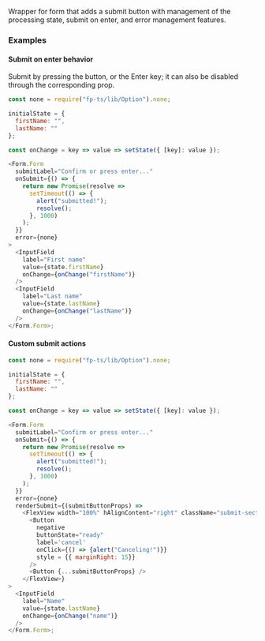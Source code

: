 Wrapper for form that adds a submit button with management of the processing state, submit on enter, and error management features.

### Examples

#### Submit on enter behavior

Submit by pressing the button, or the Enter key; it can also be disabled through the corresponding prop.

```js
const none = require("fp-ts/lib/Option").none;

initialState = {
  firstName: "",
  lastName: ""
};

const onChange = key => value => setState({ [key]: value });

<Form.Form
  submitLabel="Confirm or press enter..."
  onSubmit={() => {
    return new Promise(resolve =>
      setTimeout(() => {
        alert("submitted!");
        resolve();
      }, 1000)
    );
  }}
  error={none}
>
  <InputField
    label="First name"
    value={state.firstName}
    onChange={onChange("firstName")}
  />
  <InputField
    label="Last name"
    value={state.lastName}
    onChange={onChange("lastName")}
  />
</Form.Form>;
```

#### Custom submit actions

```js
const none = require("fp-ts/lib/Option").none;

initialState = {
  firstName: "",
  lastName: ""
};

const onChange = key => value => setState({ [key]: value });

<Form.Form
  submitLabel="Confirm or press enter..."
  onSubmit={() => {
    return new Promise(resolve =>
      setTimeout(() => {
        alert("submitted!");
        resolve();
      }, 1000)
    );
  }}
  error={none}
  renderSubmit={(submitButtonProps) =>
    <FlexView width="100%" hAlignContent="right" className="submit-section">
      <Button
        negative
        buttonState="ready"
        label='cancel'
        onClick={() => {alert("Canceling!")}}
        style = {{ marginRight: 15}}
      />
      <Button {...submitButtonProps} />
    </FlexView>}
>
  <InputField
    label="Name"
    value={state.lastName}
    onChange={onChange("name")}
  />
</Form.Form>;
```
